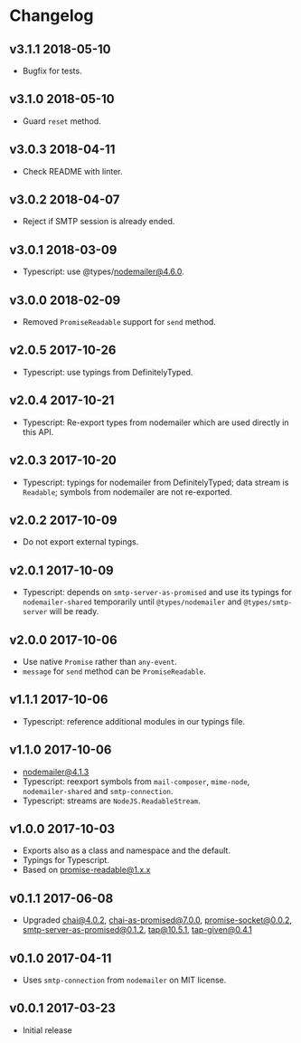 # Changelog

## v3.1.1 2018-05-10

* Bugfix for tests.

## v3.1.0 2018-05-10

* Guard `reset` method.

## v3.0.3 2018-04-11

* Check README with linter.

## v3.0.2 2018-04-07

* Reject if SMTP session is already ended.

## v3.0.1 2018-03-09

* Typescript: use @types/nodemailer@4.6.0.

## v3.0.0 2018-02-09

* Removed `PromiseReadable` support for `send` method.

## v2.0.5 2017-10-26

* Typescript: use typings from DefinitelyTyped.

## v2.0.4 2017-10-21

* Typescript: Re-export types from nodemailer which are used directly in
  this API.

## v2.0.3 2017-10-20

* Typescript: typings for nodemailer from DefinitelyTyped; data stream is
  `Readable`; symbols from nodemailer are not re-exported.

## v2.0.2 2017-10-09

* Do not export external typings.

## v2.0.1 2017-10-09

* Typescript: depends on `smtp-server-as-promised` and use its typings for
  `nodemailer-shared` temporarily until `@types/nodemailer` and
  `@types/smtp-server` will be ready.

## v2.0.0 2017-10-06

* Use native `Promise` rather than `any-event`.
* `message` for `send` method can be `PromiseReadable`.

## v1.1.1 2017-10-06

* Typescript: reference additional modules in our typings file.

## v1.1.0 2017-10-06

* nodemailer@4.1.3
* Typescript: reexport symbols from `mail-composer`, `mime-node`,
  `nodemailer-shared` and `smtp-connection`.
* Typescript: streams are `NodeJS.ReadableStream`.

## v1.0.0 2017-10-03

* Exports also as a class and namespace and the default.
* Typings for Typescript.
* Based on promise-readable@1.x.x

## v0.1.1 2017-06-08

* Upgraded chai@4.0.2, chai-as-promised@7.0.0, promise-socket@0.0.2,
  smtp-server-as-promised@0.1.2, tap@10.5.1, tap-given@0.4.1

## v0.1.0 2017-04-11

* Uses `smtp-connection` from `nodemailer` on MIT license.

## v0.0.1 2017-03-23

* Initial release
